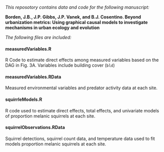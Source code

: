 *This reposotory contains data and code for the following manuscript:*

**Borden, J.B., J.P. Gibbs, J.P. Vanek, and B.J. Cosentino. Beyond urbanization metrics: Using graphical causal models to investigate mechanisms in urban ecology and evolution**

*The following files are included:*

#### measuredVariables.R

R Code to estimate direct effects among measured variables based on the DAG in Fig. 3A. Variables include building cover (`bld`) 

#### measuredVariables.RData

Measured environmental variables and predator activity data at each site. 

#### squirrleModels.R

R code used to estimate direct effects, total effects, and univariate models of proportion melanic squirrels at each site.

#### squirrelObservations.RData

Squirrel detections, squirrel count data, and temperature data used to fit models proportion melanic squirrels at each site.

